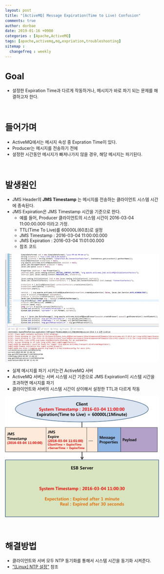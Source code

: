 ```yaml
---
layout: post
title: "[ActiveMQ] Message Expiration(Time to Live) Confusion"
comments: true
author: dorbae
date: 2019-01-16 +0900
categories : [Apache,ActiveMQ]
tags: [apache,activemq,mq,expriation,troubleshooting]
sitemap :
  changefreq : weekly
---
```


# Goal
* 설정한 Expiration Time과 다르게 작동하거나, 메시지가 바로 파기 되는 문제를 해결하고자 한다.

<br/>

# 들어가며
* ActiveMQ에서는 메시지 속성 중 Expration Time이 있다.
* Producer는 메시지를 전송하기 전에 
* 설정한 시간동안 메시지가 빠져나가지 않을 경우, 해당 메시지는 파기된다.

<br/>

# 발생원인
* JMS Header의 **JMS Timestamp** 는 메시지를 전송하는 클라이언트 시스템 시간에 종속된다.
* JMS Expiration은 JMS Timestamp 시간을 기준으로 한다.
  * 예를 들어, Producer 클라이언트의 시스템 시간이 2016-03-04 11:00:00.000 이라고 가정.
  * TTL(Time To Live)를 60000L(60초)로 설정
  * JMS Timestamp : 2016-03-04 11:00:00.000
  * JMS Expiration : 2016-03-04 11:01:00.000
  * 참조 코드

![screenshot001](/assets/images/posts/2019/01/2019-01-16-Apache-ActiveMQ-MessageExpirationConfusion-001.jpg)

* 실제 메시지를 파기 시키는건 ActiveMQ 서버
* ActiveMQ 서버는 서버 시스템 시간 기준으로 JMS Expiration이 시스템 시간을 초과하면 메시지를 파기
* 클라이언트와 서버의 시스템 시간이 상이해서 설정한 TTL과 다르게 작동

![screenshot002](/assets/images/posts/2019/01/2019-01-16-Apache-ActiveMQ-MessageExpirationConfusion-002.jpg)

<br/>

# 해결방법
* 클라이언트와 서버 모두 NTP 동기화를 통해서 시스템 시간을 동기화 시켜준다.
* ["[Linux] NTP 설정"]() 참조